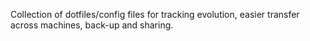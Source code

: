 Collection of dotfiles/config files for tracking evolution, easier transfer across machines, back-up and sharing.
